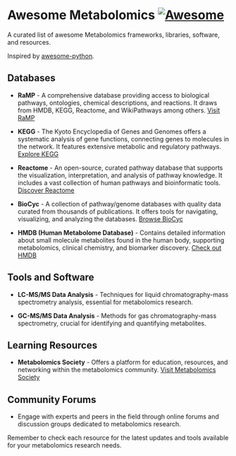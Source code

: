 # Awesome Metabolomics [![Awesome](https://cdn.rawgit.com/sindresorhus/awesome/d7305f38d29fed78fa85652e3a63e154dd8e8829/media/badge.svg)](https://github.com/sindresorhus/awesome)

A curated list of awesome Metabolomics frameworks, libraries, software, and resources.

Inspired by [awesome-python](https://github.com/vinta/awesome-python).

## Databases

- **RaMP** - A comprehensive database providing access to biological pathways, ontologies, chemical descriptions, and reactions. It draws from HMDB, KEGG, Reactome, and WikiPathways among others. [Visit RaMP](https://rampdb.nih.gov/)

- **KEGG** - The Kyoto Encyclopedia of Genes and Genomes offers a systematic analysis of gene functions, connecting genes to molecules in the network. It features extensive metabolic and regulatory pathways. [Explore KEGG](https://www.genome.jp/kegg/)

- **Reactome** - An open-source, curated pathway database that supports the visualization, interpretation, and analysis of pathway knowledge. It includes a vast collection of human pathways and bioinformatic tools. [Discover Reactome](https://reactome.org/)

- **BioCyc** - A collection of pathway/genome databases with quality data curated from thousands of publications. It offers tools for navigating, visualizing, and analyzing the databases. [Browse BioCyc](https://biocyc.org/)

- **HMDB (Human Metabolome Database)** - Contains detailed information about small molecule metabolites found in the human body, supporting metabolomics, clinical chemistry, and biomarker discovery. [Check out HMDB](http://www.hmdb.ca/)

## Tools and Software

- **LC-MS/MS Data Analysis** - Techniques for liquid chromatography-mass spectrometry analysis, essential for metabolomics research.

- **GC-MS/MS Data Analysis** - Methods for gas chromatography-mass spectrometry, crucial for identifying and quantifying metabolites.

## Learning Resources

- **Metabolomics Society** - Offers a platform for education, resources, and networking within the metabolomics community. [Visit Metabolomics Society](https://metabolomicssociety.org/)

## Community Forums

- Engage with experts and peers in the field through online forums and discussion groups dedicated to metabolomics research.

Remember to check each resource for the latest updates and tools available for your metabolomics research needs.
